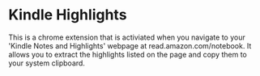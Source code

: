 Kindle Highlights
=================

This is a chrome extension that is activiated when you navigate to your 'Kindle Notes and Highlights' webpage at read.amazon.com/notebook. It allows you to extract the highlights listed on the page and copy them to your system clipboard.

